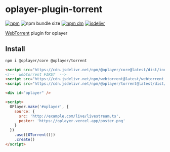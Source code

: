 # oplayer-plugin-torrent

[![npm](https://img.shields.io/npm/v/@oplayer/torrent?style=flat-square&label=@oplayer/torrent)](https://www.npmjs.com/package/@oplayer/torrent)
![npm bundle size](https://img.shields.io/bundlephobia/minzip/@oplayer/torrent?style=flat-square)
[![npm dm](https://img.shields.io/npm/dm/@oplayer/torrent?style=flat-square)](https://www.npmjs.com/package/@oplayer/torrent)
[![jsdelivr](https://data.jsdelivr.com/v1/package/npm/@oplayer/torrent/badge)](https://www.jsdelivr.com/package/npm/@oplayer/torrent)

[WebTorrent](https://github.com/webtorrent/webtorrent) plugin for oplayer

## Install

```bash
npm i @oplayer/core @oplayer/torrent
```

```html
<script src="https://cdn.jsdelivr.net/npm/@oplayer/core@latest/dist/index.min.js"></script>
<!--  webtorrent FIRST  -->
<script src="https://cdn.jsdelivr.net/npm/webtorrent@latest/webtorrent.min.js"></script>
<script src="https://cdn.jsdelivr.net/npm/@oplayer/torrent@latest/dist/index.min.js"></script>

<div id="oplayer" />

<script>
  OPlayer.make('#oplayer', {
    source: {
      src: 'http://example.com/live/livestream.ts',
      poster: 'https://oplayer.vercel.app/poster.png'
    }
  })
    .use([OTorrent()])
    .create()
</script>
```
